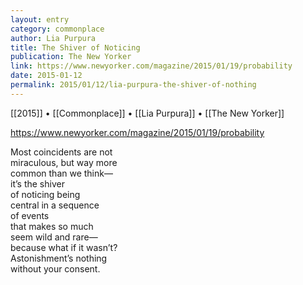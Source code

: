 ```yaml
---
layout: entry
category: commonplace
author: Lia Purpura
title: The Shiver of Noticing
publication: The New Yorker
link: https://www.newyorker.com/magazine/2015/01/19/probability
date: 2015-01-12
permalink: 2015/01/12/lia-purpura-the-shiver-of-nothing
---
```


[[2015]] • [[Commonplace]] • [[Lia Purpura]] • [[The New Yorker]] 

https://www.newyorker.com/magazine/2015/01/19/probability

Most coincidents are not
<br>miraculous, but way more
<br>common than we think—
<br>it’s the shiver
<br>of noticing being
<br>central in a sequence
<br>of events
<br>that makes so much
<br>seem wild and rare—
<br>because what if it wasn’t?
<br>Astonishment’s nothing
<br>without your consent.